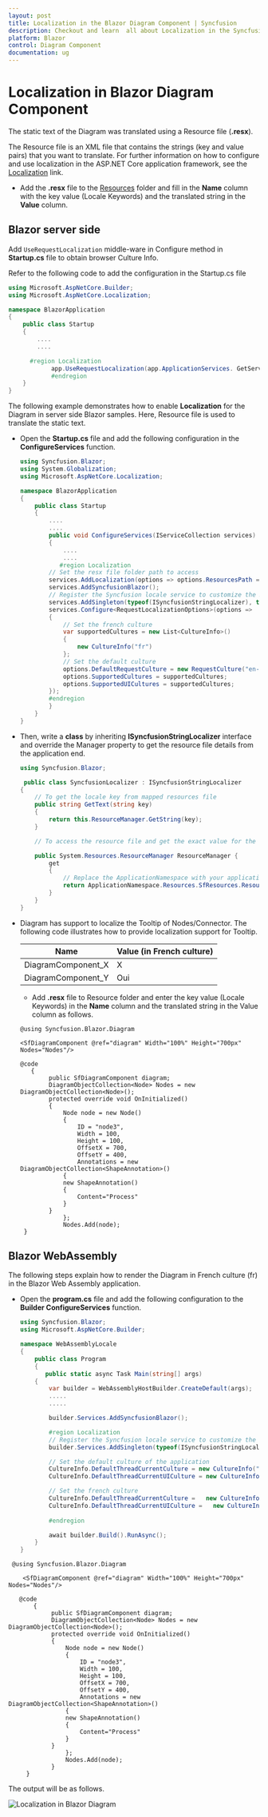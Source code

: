 ```yaml
---
layout: post
title: Localization in the Blazor Diagram Component | Syncfusion
description: Checkout and learn  all about Localization in the Syncfusion Blazor Diagram component and much more.
platform: Blazor
control: Diagram Component
documentation: ug
---
```


# Localization in Blazor Diagram Component

The static text of the Diagram was translated using a Resource file (**.resx**).

The Resource file is an XML file that contains the strings (key and value pairs) that you want to translate. For further information on how to configure and use localization in the ASP.NET Core application framework, see the [Localization](https://docs.microsoft.com/en-us/aspnet/core/fundamentals/localization?view=aspnetcore-3.0) link.

* Add the **.resx** file to the [Resources](https://docs.microsoft.com/en-us/aspnet/core/fundamentals/localization?view=aspnetcore-3.0#resource-files) folder and fill in the **Name** column with the key value (Locale Keywords) and the translated string in the **Value** column.

## Blazor server side

Add `UseRequestLocalization` middle-ware in Configure method in **Startup.cs** file to obtain browser Culture Info.

Refer to the following code to add the configuration in the Startup.cs file

```csharp
using Microsoft.AspNetCore.Builder;
using Microsoft.AspNetCore.Localization;

namespace BlazorApplication
{
    public class Startup
    {
        ....
        ....

      #region Localization
            app.UseRequestLocalization(app.ApplicationServices. GetService<IOptions<RequestLocalizationOptions>>().Value);
            #endregion
    }
}
```

The following example demonstrates how to enable **Localization** for the Diagram in server side Blazor samples. Here, Resource file is used to translate the static text.

* Open the **Startup.cs** file and add the following configuration in the **ConfigureServices** function. 

    ```csharp
    using Syncfusion.Blazor;
    using System.Globalization;
    using Microsoft.AspNetCore.Localization;

    namespace BlazorApplication
    {
        public class Startup
        {
            ....
            ....
            public void ConfigureServices(IServiceCollection services)
            {
                ....
                ....
               #region Localization
            // Set the resx file folder path to access
            services.AddLocalization(options => options.ResourcesPath = "Resources")    ;
            services.AddSyncfusionBlazor();
            // Register the Syncfusion locale service to customize the SyncfusionBlazor component’s locale culture
            services.AddSingleton(typeof(ISyncfusionStringLocalizer), typeof    (SyncfusionLocalizer));
            services.Configure<RequestLocalizationOptions>(options =>
            {
                // Set the french culture
                var supportedCultures = new List<CultureInfo>()
                {
                    new CultureInfo("fr")
                };
                // Set the default culture
                options.DefaultRequestCulture = new RequestCulture("en-US");
                options.SupportedCultures = supportedCultures;
                options.SupportedUICultures = supportedCultures;
            });
            #endregion
            }
        }
    }
    ```

* Then, write a **class** by inheriting **ISyncfusionStringLocalizer** interface and override the Manager property to get the resource file details from the application end.

    ```csharp
    using Syncfusion.Blazor;

     public class SyncfusionLocalizer : ISyncfusionStringLocalizer
    {
        // To get the locale key from mapped resources file
        public string GetText(string key)
        {
            return this.ResourceManager.GetString(key);
        }

        // To access the resource file and get the exact value for the locale key

        public System.Resources.ResourceManager ResourceManager {
            get
            {
                // Replace the ApplicationNamespace with your application name.
                return ApplicationNamespace.Resources.SfResources.ResourceManager;
            }
        }
    }
    ```

* Diagram has support to localize the Tooltip of Nodes/Connector. The following code illustrates how to provide localization support for Tooltip.

    | **Name** | **Value (in French culture)** |
    | --- | --- |
    | DiagramComponent_X | X |
    | DiagramComponent_Y | Oui |

    * Add **.resx** file to Resource folder and enter the key value (Locale Keywords) in the **Name** column and the translated string in the Value column as follows.


    ```cshtml
   @using Syncfusion.Blazor.Diagram

    <SfDiagramComponent @ref="diagram" Width="100%" Height="700px" Nodes="Nodes"/>

   @code
       { 
            public SfDiagramComponent diagram;
            DiagramObjectCollection<Node> Nodes = new DiagramObjectCollection<Node>();
            protected override void OnInitialized()
            {
                Node node = new Node()
                {
                    ID = "node3",
                    Width = 100,
                    Height = 100,
                    OffsetX = 700,
                    OffsetY = 400,
                    Annotations = new DiagramObjectCollection<ShapeAnnotation>()
                {
                new ShapeAnnotation()
                {
                    Content="Process"
                }
            }
                };
                Nodes.Add(node);
     }

    ```

## Blazor WebAssembly

The following steps explain how to render the Diagram in French culture (fr) in the Blazor Web Assembly application.

* Open the **program.cs** file and add the following configuration to the **Builder ConfigureServices** function.

    ```csharp
    using Syncfusion.Blazor;
    using Microsoft.AspNetCore.Builder;

    namespace WebAssemblyLocale
    {
        public class Program
        {
           public static async Task Main(string[] args)
        {
            var builder = WebAssemblyHostBuilder.CreateDefault(args);
            .....
            .....

            builder.Services.AddSyncfusionBlazor();

            #region Localization
            // Register the Syncfusion locale service to customize the  SyncfusionBlazor component’s locale culture
            builder.Services.AddSingleton(typeof(ISyncfusionStringLocalizer), typeof(SyncfusionLocalizer));

            // Set the default culture of the application
            CultureInfo.DefaultThreadCurrentCulture = new CultureInfo("en-US");
            CultureInfo.DefaultThreadCurrentUICulture = new CultureInfo("en-US");

            // Set the french culture
            CultureInfo.DefaultThreadCurrentCulture =   new CultureInfo("fr");
            CultureInfo.DefaultThreadCurrentUICulture =   new CultureInfo("fr");
            
            #endregion

            await builder.Build().RunAsync();
        }
    }
    ```



```cshtml
 @using Syncfusion.Blazor.Diagram

    <SfDiagramComponent @ref="diagram" Width="100%" Height="700px" Nodes="Nodes"/>

   @code
       { 
            public SfDiagramComponent diagram;
            DiagramObjectCollection<Node> Nodes = new DiagramObjectCollection<Node>();
            protected override void OnInitialized()
            {
                Node node = new Node()
                {
                    ID = "node3",
                    Width = 100,
                    Height = 100,
                    OffsetX = 700,
                    OffsetY = 400,
                    Annotations = new DiagramObjectCollection<ShapeAnnotation>()
                {
                new ShapeAnnotation()
                {
                    Content="Process"
                }
            }
                };
                Nodes.Add(node);
            }
     }
```

The output will be as follows.

![Localization in Blazor Diagram](images/Localization.png)